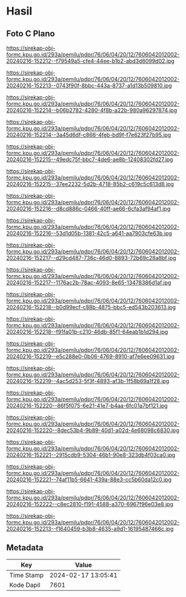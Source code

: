 # Hasil

## Foto C Plano

https://sirekap-obj-formc.kpu.go.id/293a/pemilu/pdpr/76/06/04/20/12/7606042012002-20240216-152212--f79549a5-cfe4-44ee-b1b2-abd3d8099d02.jpg

https://sirekap-obj-formc.kpu.go.id/293a/pemilu/pdpr/76/06/04/20/12/7606042012002-20240216-152213--0743f90f-8bbc-443a-8737-a1d13b509810.jpg

https://sirekap-obj-formc.kpu.go.id/293a/pemilu/pdpr/76/06/04/20/12/7606042012002-20240216-152214--b06b2782-4280-4f8b-a22b-980a96297874.jpg

https://sirekap-obj-formc.kpu.go.id/293a/pemilu/pdpr/76/06/04/20/12/7606042012002-20240216-152214--3a45d6df-c866-4feb-bd9f-f7e623f27b95.jpg

https://sirekap-obj-formc.kpu.go.id/293a/pemilu/pdpr/76/06/04/20/12/7606042012002-20240216-152215--49edc75f-bbc7-4de6-ae8b-12408302fd27.jpg

https://sirekap-obj-formc.kpu.go.id/293a/pemilu/pdpr/76/06/04/20/12/7606042012002-20240216-152215--37ee2232-5d2b-4718-85b2-c619c5c613d8.jpg

https://sirekap-obj-formc.kpu.go.id/293a/pemilu/pdpr/76/06/04/20/12/7606042012002-20240216-152216--d8cd886c-0466-40ff-ae66-6cfa3af94af1.jpg

https://sirekap-obj-formc.kpu.go.id/293a/pemilu/pdpr/76/06/04/20/12/7606042012002-20240216-152216--53d1d05b-1381-42c5-a641-aa7903cfe63b.jpg

https://sirekap-obj-formc.kpu.go.id/293a/pemilu/pdpr/76/06/04/20/12/7606042012002-20240216-152217--d29cd487-736c-46d0-8893-72b69c28a8bf.jpg

https://sirekap-obj-formc.kpu.go.id/293a/pemilu/pdpr/76/06/04/20/12/7606042012002-20240216-152217--1176ac2b-78ac-4093-8e65-13478386d1af.jpg

https://sirekap-obj-formc.kpu.go.id/293a/pemilu/pdpr/76/06/04/20/12/7606042012002-20240216-152218--b0d99ecf-c88b-4875-bbc5-ed543b203613.jpg

https://sirekap-obj-formc.kpu.go.id/293a/pemilu/pdpr/76/06/04/20/12/7606042012002-20240216-152218--f91fa01b-c210-46db-85f1-64eab1b1d294.jpg

https://sirekap-obj-formc.kpu.go.id/293a/pemilu/pdpr/76/06/04/20/12/7606042012002-20240216-152219--e5c288e0-0b06-4769-8910-af7e6ee09631.jpg

https://sirekap-obj-formc.kpu.go.id/293a/pemilu/pdpr/76/06/04/20/12/7606042012002-20240216-152219--4ac5d253-5f3f-4893-af3b-1f58b69a1f28.jpg

https://sirekap-obj-formc.kpu.go.id/293a/pemilu/pdpr/76/06/04/20/12/7606042012002-20240216-152220--86f5f075-6e21-41e7-b4aa-6fc01a7bf121.jpg

https://sirekap-obj-formc.kpu.go.id/293a/pemilu/pdpr/76/06/04/20/12/7606042012002-20240216-152220--8dec53b4-9b89-40d1-a02d-4e68098c6830.jpg

https://sirekap-obj-formc.kpu.go.id/293a/pemilu/pdpr/76/06/04/20/12/7606042012002-20240216-152221--2915cdb9-5304-46b1-90e8-323db4f03ca0.jpg

https://sirekap-obj-formc.kpu.go.id/293a/pemilu/pdpr/76/06/04/20/12/7606042012002-20240216-152221--74af11b5-6641-439a-88e3-cc5b60da12c0.jpg

https://sirekap-obj-formc.kpu.go.id/293a/pemilu/pdpr/76/06/04/20/12/7606042012002-20240216-152222--c8ec2810-f191-4588-a370-6967f96e03e8.jpg

https://sirekap-obj-formc.kpu.go.id/293a/pemilu/pdpr/76/06/04/20/12/7606042012002-20240216-152213--f1640459-b3b8-4635-a9d1-16195487466c.jpg


## Metadata

| Key        | Value               |
| ---------- | ------------------- |
| Time Stamp | 2024-02-17 13:05:41 |
| Kode Dapil | 7601                |



